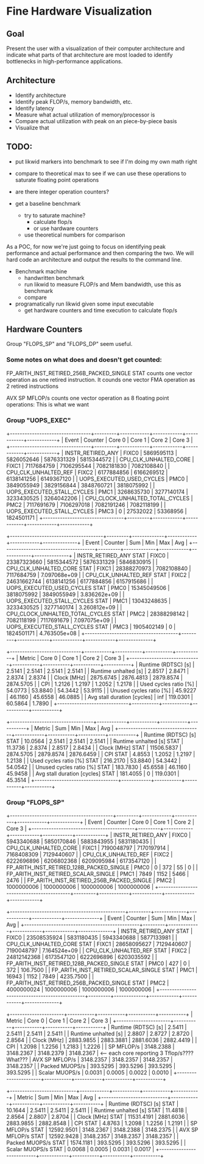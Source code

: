 # Fine Hardware Visualization
## Goal
Present the user with a visualization of their computer architecture and
indicate what parts of that architecture are most loaded to identify
bottlenecks in high-performance applications.

## Architecture
 - Identify architecture
 - Identify peak FLOP/s, memory bandwidth, etc.
 - Identify latency
 - Measure what actual utilization of memory/processor is
 - Compare actual utilization with peak on an piece-by-piece basis
 - Visualize that

## TODO:
 - put likwid markers into benchmark to see if I'm doing my own math right
 - compare to theoretical max to see if we can use these operations to saturate
   floating point operations
 - are there integer operation counters?

 - get a baseline benchmark
   - try to saturate machine?
     - calculate flop/s
     - or use hardware counters
   - use theoretical numbers for comparison

As a POC, for now we're just going to focus on identifying peak performance and
actual performance and then comparing the two. We will hard code an
architecture and output the results to the command line. 

 - Benchmark machine
   - handwritten benchmark
   - run likwid to measure FLOP/s and Mem bandwidth, use this as benchmark
   - compare
 - programatically run likwid given some input executable
   - get hardware counters and time execution to calculate flop/s

## Hardware Counters
Group "FLOPS_SP" and "FLOPS_DP" seem useful.

### Some notes on what does and doesn't get counted:
FP_ARITH_INST_RETIRED_256B_PACKED_SINGLE STAT counts one vector operation as
one retired instruction. 
It counds one vector FMA operation as 2 retired instructions

AVX SP MFLOP/s counts one vector operation as 8 floating point operations: This
is what we want

### Group "UOPS_EXEC"
+---------------------------------+---------+------------+------------+------------+------------+
|              Event              | Counter |   Core 0   |   Core 1   |   Core 2   |   Core 3   |
+---------------------------------+---------+------------+------------+------------+------------+
|        INSTR_RETIRED_ANY        |  FIXC0  | 5869595113 | 5826052646 | 5876331329 | 5815344572 |
|      CPU_CLK_UNHALTED_CORE      |  FIXC1  | 7117684759 | 7106295544 | 7082181830 | 7082108840 |
|       CPU_CLK_UNHALTED_REF      |  FIXC2  | 6177884856 | 6166269512 | 6138141256 | 6149367120 |
|    UOPS_EXECUTED_USED_CYCLES    |   PMC0  | 3849055949 | 3829156844 | 3848760721 | 3818075992 |
|    UOPS_EXECUTED_STALL_CYCLES   |   PMC1  | 3268635730 | 3277140174 | 3233430525 | 3264042206 |
| CPU_CLOCK_UNHALTED_TOTAL_CYCLES |   PMC2  | 7117691679 | 7106297018 | 7082191246 | 7082118199 |
|    UOPS_EXECUTED_STALL_CYCLES   |   PMC3  |          0 |   27532022 |   53368956 | 1824501171 |
+---------------------------------+---------+------------+------------+------------+------------+

+--------------------------------------+---------+-------------+------------+------------+--------------+
|                 Event                | Counter |     Sum     |     Min    |     Max    |      Avg     |
+--------------------------------------+---------+-------------+------------+------------+--------------+
|        INSTR_RETIRED_ANY STAT        |  FIXC0  | 23387323660 | 5815344572 | 5876331329 |   5846830915 |
|      CPU_CLK_UNHALTED_CORE STAT      |  FIXC1  | 28388270973 | 7082108840 | 7117684759 | 7.097068e+09 |
|       CPU_CLK_UNHALTED_REF STAT      |  FIXC2  | 24631662744 | 6138141256 | 6177884856 |   6157915686 |
|    UOPS_EXECUTED_USED_CYCLES STAT    |   PMC0  | 15345049506 | 3818075992 | 3849055949 | 3.836262e+09 |
|    UOPS_EXECUTED_STALL_CYCLES STAT   |   PMC1  | 13043248635 | 3233430525 | 3277140174 | 3.260812e+09 |
| CPU_CLOCK_UNHALTED_TOTAL_CYCLES STAT |   PMC2  | 28388298142 | 7082118199 | 7117691679 | 7.097075e+09 |
|    UOPS_EXECUTED_STALL_CYCLES STAT   |   PMC3  |  1905402149 |          0 | 1824501171 | 4.763505e+08 |
+--------------------------------------+---------+-------------+------------+------------+--------------+

+-----------------------------+-----------+-----------+-----------+-----------+
|            Metric           |   Core 0  |   Core 1  |   Core 2  |   Core 3  |
+-----------------------------+-----------+-----------+-----------+-----------+
|     Runtime (RDTSC) [s]     |    2.5141 |    2.5141 |    2.5141 |    2.5141 |
|     Runtime unhalted [s]    |    2.8517 |    2.8471 |    2.8374 |    2.8374 |
|         Clock [MHz]         | 2875.6745 | 2876.4813 | 2879.8574 | 2874.5705 |
|             CPI             |    1.2126 |    1.2197 |    1.2052 |    1.2178 |
|    Used cycles ratio [%]    |   54.0773 |   53.8840 |   54.3442 |   53.9115 |
|   Unused cycles ratio [%]   |   45.9227 |   46.1160 |   45.6558 |   46.0885 |
| Avg stall duration [cycles] |    inf    |  119.0301 |   60.5864 |    1.7890 |
+-----------------------------+-----------+-----------+-----------+-----------+

+----------------------------------+------------+-----------+-----------+-----------+
|              Metric              |     Sum    |    Min    |    Max    |    Avg    |
+----------------------------------+------------+-----------+-----------+-----------+
|     Runtime (RDTSC) [s] STAT     |    10.0564 |    2.5141 |    2.5141 |    2.5141 |
|     Runtime unhalted [s] STAT    |    11.3736 |    2.8374 |    2.8517 |    2.8434 |
|         Clock [MHz] STAT         | 11506.5837 | 2874.5705 | 2879.8574 | 2876.6459 |
|             CPI STAT             |     4.8553 |    1.2052 |    1.2197 |    1.2138 |
|    Used cycles ratio [%] STAT    |   216.2170 |   53.8840 |   54.3442 |   54.0542 |
|   Unused cycles ratio [%] STAT   |   183.7830 |   45.6558 |   46.1160 |   45.9458 |
| Avg stall duration [cycles] STAT |   181.4055 |         0 |  119.0301 |   45.3514 |
+----------------------------------+------------+-----------+-----------+-----------+

### Group "FLOPS_SP"
+------------------------------------------+---------+------------+------------+------------+------------+
|                   Event                  | Counter |   Core 0   |   Core 1   |   Core 2   |   Core 3   |
+------------------------------------------+---------+------------+------------+------------+------------+
|             INSTR_RETIRED_ANY            |  FIXC0  | 5943340688 | 5850170846 | 5883843955 | 5831180435 |
|           CPU_CLK_UNHALTED_CORE          |  FIXC1  | 7190048797 | 7170197914 | 7168408309 | 7129440607 |
|           CPU_CLK_UNHALTED_REF           |  FIXC2  | 6222696896 | 6206802368 | 6209095984 | 6173547120 |
| FP_ARITH_INST_RETIRED_128B_PACKED_SINGLE |   PMC0  |          0 |        372 |         55 |          0 |
|    FP_ARITH_INST_RETIRED_SCALAR_SINGLE   |   PMC1  |       7849 |       1152 |       5466 |       2476 |
| FP_ARITH_INST_RETIRED_256B_PACKED_SINGLE |   PMC2  | 1000000006 | 1000000006 | 1000000006 | 1000000006 |
+------------------------------------------+---------+------------+------------+------------+------------+

+-----------------------------------------------+---------+-------------+------------+------------+--------------+
|                     Event                     | Counter |     Sum     |     Min    |     Max    |      Avg     |
+-----------------------------------------------+---------+-------------+------------+------------+--------------+
|             INSTR_RETIRED_ANY STAT            |  FIXC0  | 23508535924 | 5831180435 | 5943340688 |   5877133981 |
|           CPU_CLK_UNHALTED_CORE STAT          |  FIXC1  | 28658095627 | 7129440607 | 7190048797 | 7.164524e+09 |
|           CPU_CLK_UNHALTED_REF STAT           |  FIXC2  | 24812142368 | 6173547120 | 6222696896 |   6203035592 |
| FP_ARITH_INST_RETIRED_128B_PACKED_SINGLE STAT |   PMC0  |         427 |          0 |        372 |     106.7500 |
|    FP_ARITH_INST_RETIRED_SCALAR_SINGLE STAT   |   PMC1  |       16943 |       1152 |       7849 |    4235.7500 |
| FP_ARITH_INST_RETIRED_256B_PACKED_SINGLE STAT |   PMC2  |  4000000024 | 1000000006 | 1000000006 |   1000000006 |
+-----------------------------------------------+---------+-------------+------------+------------+--------------+

+----------------------+-----------+-----------+-----------+-----------+
|        Metric        |   Core 0  |   Core 1  |   Core 2  |   Core 3  |
+----------------------+-----------+-----------+-----------+-----------+
|  Runtime (RDTSC) [s] |    2.5411 |    2.5411 |    2.5411 |    2.5411 |
| Runtime unhalted [s] |    2.8807 |    2.8727 |    2.8720 |    2.8564 |
|      Clock [MHz]     | 2883.9855 | 2883.3881 | 2881.6036 | 2882.4419 |
|          CPI         |    1.2098 |    1.2256 |    1.2183 |    1.2226 |
|      SP MFLOP/s      | 3148.2388 | 3148.2367 | 3148.2379 | 3148.2367 | <-- each core reporting 3 Tflop/s???? What???
|    AVX SP MFLOP/s    | 3148.2357 | 3148.2357 | 3148.2357 | 3148.2357 |
|    Packed MUOPS/s    |  393.5295 |  393.5296 |  393.5295 |  393.5295 |
|    Scalar MUOPS/s    |    0.0031 |    0.0005 |    0.0022 |    0.0010 |
+----------------------+-----------+-----------+-----------+-----------+

+---------------------------+------------+-----------+-----------+-----------+
|           Metric          |     Sum    |    Min    |    Max    |    Avg    |
+---------------------------+------------+-----------+-----------+-----------+
|  Runtime (RDTSC) [s] STAT |    10.1644 |    2.5411 |    2.5411 |    2.5411 |
| Runtime unhalted [s] STAT |    11.4818 |    2.8564 |    2.8807 |    2.8704 |
|      Clock [MHz] STAT     | 11531.4191 | 2881.6036 | 2883.9855 | 2882.8548 |
|          CPI STAT         |     4.8763 |    1.2098 |    1.2256 |    1.2191 |
|      SP MFLOP/s STAT      | 12592.9501 | 3148.2367 | 3148.2388 | 3148.2375 |
|    AVX SP MFLOP/s STAT    | 12592.9428 | 3148.2357 | 3148.2357 | 3148.2357 |
|    Packed MUOPS/s STAT    |  1574.1181 |  393.5295 |  393.5296 |  393.5295 |
|    Scalar MUOPS/s STAT    |     0.0068 |    0.0005 |    0.0031 |    0.0017 |
+---------------------------+------------+-----------+-----------+-----------+

